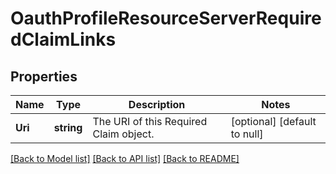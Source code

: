 # OauthProfileResourceServerRequiredClaimLinks

## Properties
Name | Type | Description | Notes
------------ | ------------- | ------------- | -------------
**Uri** | **string** | The URI of this Required Claim object. | [optional] [default to null]

[[Back to Model list]](../README.md#documentation-for-models) [[Back to API list]](../README.md#documentation-for-api-endpoints) [[Back to README]](../README.md)

